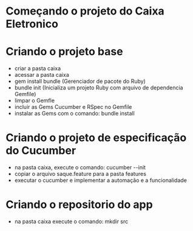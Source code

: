 

# Começando o projeto do Caixa Eletronico

# Criando o projeto base

* criar a pasta caixa
* acessar a pasta caixa
* gem install bundle (Gerenciador de pacote do Ruby)
* bundle init (Inicializa um projeto Ruby com arquivo de dependencia Gemfile)
* limpar o Gemfle
* incluir as Gems Cucumber e RSpec no Gemfile
* instalar as Gems com o comando: bundle install

# Criando o projeto de especificação do Cucumber

* na pasta caixa, execute o comando: cucumber --init
* copiar o arquivo saque.feature para a pasta features
* executar o cucumber e implementar a automação e a funcionalidade

# Criando o repositorio do app

* na pasta caixa execute o comando: mkdir src


